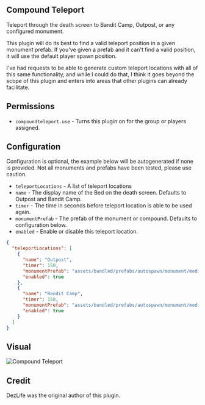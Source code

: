 ## Compound Teleport

Teleport through the death screen to Bandit Camp, Outpost, or any configured monument.

This plugin will do its best to find a valid teleport position in a given monument prefab. If you've given a prefab and it can't find a valid position, it will use the default player spawn position.

I've had requests to be able to generate custom teleport locations with all of this same functionality, and while I could do that, I think it goes beyond the scope of this plugin and enters into areas that other plugins can already facilitate.

## Permissions

- `compoundteleport.use` - Turns this plugin on for the group or players assigned.

## Configuration

Configuration is optional, the example below will be autogenerated if none is provided. Not all monuments and prefabs have been tested, please use caution.

- `teleportLocations` - A list of teleport locations
- `name` - The display name of the Bed on the death screen. Defaults to Outpost and Bandit Camp.
- `timer` - The time in seconds before teleport location is able to be used again.
- `monumentPrefab` - The prefab of the monument or compound. Defaults to configuration below.
- `enabled` - Enable or disable this teleport location.

```json
{
  "teleportLocations": [
    {
      "name": "Outpost",
      "timer": 150,
      "monumentPrefab": "assets/bundled/prefabs/autospawn/monument/medium/compound.prefab",
      "enabled": true
    },
    {
      "name": "Bandit Camp",
      "timer": 150,
      "monumentPrefab": "assets/bundled/prefabs/autospawn/monument/medium/bandit_town.prefab",
      "enabled": true
    }
  ]
}
```

## Visual

![Compound Teleport](https://i.imgur.com/0ICVXYA.png)

## Credit

DezLife was the original author of this plugin.
